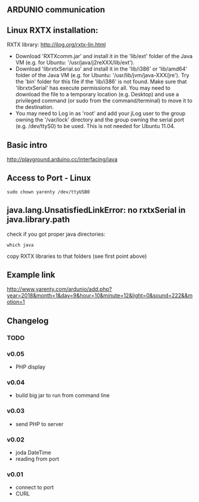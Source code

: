 ARDUNIO communication
---------------------


## Linux RXTX installation:
RXTX library: http://jlog.org/rxtx-lin.html

- Download 'RXTXcomm.jar' and install it in the 'lib/ext' folder of the Java VM (e.g. for Ubuntu: '/usr/java/j2reXXX/lib/ext').   
- Download 'librxtxSerial.so' and install it in the 'lib/i386' or 'lib/amd64' folder of the Java VM (e.g. for Ubuntu: '/usr/lib/jvm/java-XXX/jre'). Try the 'bin' folder for this file if the 'lib/i386' is not found. Make sure that 'librxtxSerial' has execute permissions for all.  You may need to download the file to a temporary location (e.g. Desktop) and use a privileged command (or sudo from the command/terminal) to move it to the destination.  
- You may need to Log in as 'root' and add your jLog user to the group owning the '/var/lock' directory and the group owning the serial port (e.g. /dev/ttyS0) to be used. This is not needed for Ubuntu 11.04.




## Basic intro

http://playground.arduino.cc/interfacing/java


## Access to Port - Linux

```
sudo chown yarenty /dev/ttyUSB0
```
 
 
## java.lang.UnsatisfiedLinkError: no rxtxSerial in java.library.path
check if you got proper java directories:
```
which java
```
copy RXTX libraries to that folders (see first point above) 
 
## Example link

http://www.yarenty.com/ardunio/add.php?year=2018&month=1&day=9&hour=10&minute=12&light=0&sound=222&&motion=1

 
 
 
## Changelog

### TODO

### v0.05
- PHP display


### v0.04
- build big jar to run from command line

### v0.03
- send PHP to server
    
### v0.02
- joda DateTime
- reading from port

### v0.01 
- connect to port
- CURL